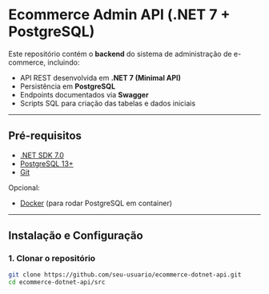 # Ecommerce Admin API (.NET 7 + PostgreSQL)

Este repositório contém o **backend** do sistema de administração de e-commerce, incluindo:

- API REST desenvolvida em **.NET 7 (Minimal API)**
- Persistência em **PostgreSQL**
- Endpoints documentados via **Swagger**
- Scripts SQL para criação das tabelas e dados iniciais

---

## **Pré-requisitos**

- [.NET SDK 7.0](https://dotnet.microsoft.com/en-us/download/dotnet/7.0)
- [PostgreSQL 13+](https://www.postgresql.org/download/)
- [Git](https://git-scm.com/)

Opcional:

- [Docker](https://www.docker.com/) (para rodar PostgreSQL em container)

---

## **Instalação e Configuração**

### 1. Clonar o repositório

```bash
git clone https://github.com/seu-usuario/ecommerce-dotnet-api.git
cd ecommerce-dotnet-api/src
```
